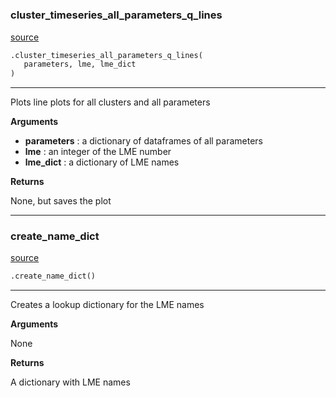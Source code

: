#


### cluster_timeseries_all_parameters_q_lines
[source](https://github.com/allfed/Seaweed-Growth-Model/blob/master/src/plotting/plotter_lme.py/#L12)
```python
.cluster_timeseries_all_parameters_q_lines(
   parameters, lme, lme_dict
)
```

---
Plots line plots for all clusters and all parameters

**Arguments**

* **parameters**  : a dictionary of dataframes of all parameters
* **lme**  : an integer of the LME number
* **lme_dict**  : a dictionary of LME names


**Returns**

None, but saves the plot

----


### create_name_dict
[source](https://github.com/allfed/Seaweed-Growth-Model/blob/master/src/plotting/plotter_lme.py/#L46)
```python
.create_name_dict()
```

---
Creates a lookup dictionary for the LME names

**Arguments**

None

**Returns**

A dictionary with LME names
